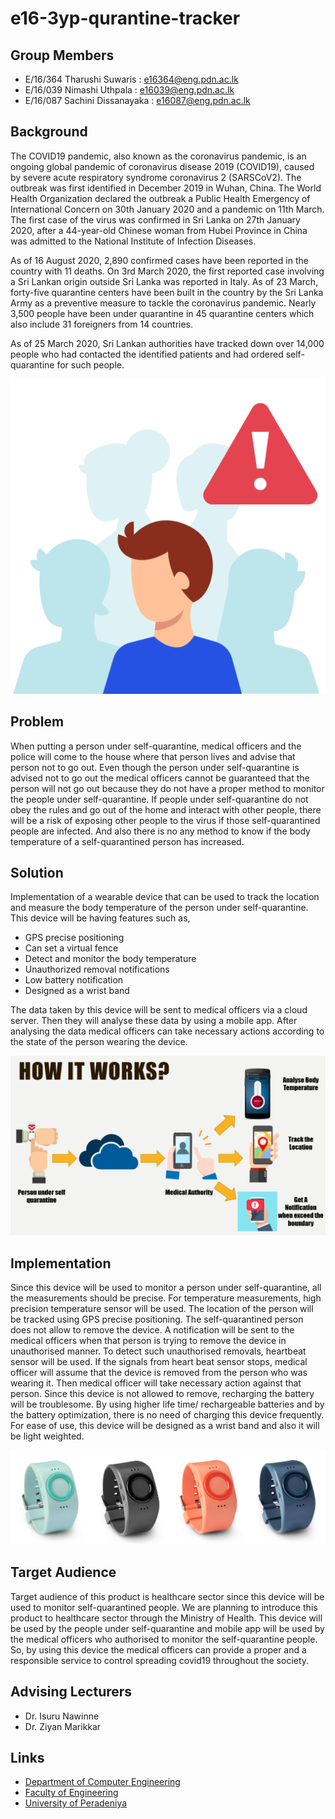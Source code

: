 # e16-3yp-qurantine-tracker

## Group Members 
  * E/16/364 Tharushi Suwaris : e16364@eng.pdn.ac.lk
  * E/16/039 Nimashi Uthpala : e16039@eng.pdn.ac.lk
  * E/16/087 Sachini Dissanayaka : e16087@eng.pdn.ac.lk
  
 ## Background

The COVID19 pandemic, also known as the coronavirus pandemic, is an ongoing global pandemic of coronavirus disease 2019 (COVID19), caused by severe acute respiratory syndrome coronavirus 2 (SARSCoV2). The outbreak was first identified in December 2019 in Wuhan, China. The World Health Organization declared the outbreak a Public Health Emergency of International Concern on 30th January 2020 and a pandemic on 11th March. The first case of the virus was confirmed in Sri Lanka on 27th January 2020, after a 44-year-old Chinese woman from Hubei Province in China was admitted to the National Institute of Infection Diseases.

As of 16 August 2020, 2,890 confirmed cases have been reported in the country with 11 deaths. On 3rd March 2020, the first reported case involving a Sri Lankan origin outside Sri Lanka was reported in Italy. As of 23 March, forty-five quarantine centers have been built in the country by the Sri Lanka Army as a preventive measure to tackle the coronavirus pandemic. Nearly 3,500 people have been under quarantine in 45 quarantine centers which also include 31 foreigners from 14 countries.

As of 25 March 2020, Sri Lankan authorities have tracked down over 14,000 people who had contacted the identified patients and had ordered self-quarantine for such people. 

![Background](Images/__avoid_public_crowd-512.png)

## Problem

When putting a person under self-quarantine, medical officers and the police will come to the house where that person lives and advise that person not to go out. Even though the person under self-quarantine is advised not to go out the medical officers cannot be guaranteed that the person will not go out because they do not have a proper method to monitor the people under self-quarantine. If people under self-quarantine do not obey the rules and go out of the home and interact with other people, there will be a risk of exposing other people to the virus if those self-quarantined people are infected.  And also there is no any method to know if the body temperature of a self-quarantined person has increased.

## Solution

Implementation of a wearable device that can be used to track the location and measure the body temperature of the person under self-quarantine. This device will be having features such as,

* GPS precise positioning
* Can set a virtual fence
* Detect and monitor the body temperature
* Unauthorized removal notifications
* Low battery notification
* Designed as a wrist band
  
The data taken by this device will be sent to medical officers via a cloud server. Then they will analyse these data by using a mobile app. After analysing the data medical officers can take necessary actions according to the state of the person wearing the device.

 ![How It Works](Images/HIW.PNG)

## Implementation

Since this device will be used to monitor a person under self-quarantine, all the measurements should be precise. For temperature measurements, high precision temperature sensor will be used. The location of the person will be tracked using GPS precise positioning. The self-quarantined person does not allow to remove the device. A notification will be sent to the medical officers when that person is trying to remove the device in unauthorised manner. To detect such unauthorised removals, heartbeat sensor will be used. If the signals from heart beat sensor stops, medical officer will assume that the device is removed from the person who was wearing it. Then medical officer will take necessary action against that person. Since this device is not allowed to remove, recharging the battery will be troublesome. By using higher life time/ rechargeable batteries and by the battery optimization, there is no need of charging this device frequently. For ease of use, this device will be designed as a wrist band and also it will be light weighted.

 ![Implmentation](Images/tintiells.png)

## Target Audience

Target audience of this product is healthcare sector since this device will be used to monitor self-quarantined people. We are planning to introduce this product to healthcare sector through the Ministry of Health. This device will be used by the people under self-quarantine and mobile app will be used by the medical officers who authorised to monitor the self-quarantine people. So, by using this device the medical officers can provide a proper and a responsible service to control spreading covid19 throughout the society.

## Advising Lecturers
 - Dr. Isuru Nawinne
 - Dr. Ziyan Marikkar
 
## Links

- [Department of Computer Engineering](http://www.ce.pdn.ac.lk/)
- [Faculty of Engineering](http://eng.pdn.ac.lk/)
- [University of Peradeniya](https://www.pdn.ac.lk/)
